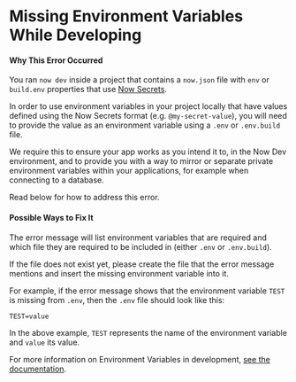 # Missing Environment Variables While Developing

#### Why This Error Occurred
You ran `now dev` inside a project that contains a `now.json` file with `env` or `build.env` properties that use [Now Secrets](https://zeit.co/docs/v2/deployments/environment-variables-and-secrets).

In order to use environment variables in your project locally that have values defined using the Now Secrets format (e.g. `@my-secret-value`), you will need to provide the value as an environment variable using a `.env` or `.env.build` file.

We require this to ensure your app works as you intend it to, in the Now Dev environment, and to provide you with a way to mirror or separate private environment variables within your applications, for example when connecting to a database.

Read below for how to address this error.

#### Possible Ways to Fix It

The error message will list environment variables that are required and which file they are required to be included in (either `.env` or `.env.build`).

If the file does not exist yet, please create the file that the error message mentions and insert the missing environment variable into it.

For example, if the error message shows that the environment variable `TEST` is missing from `.env`, then the `.env` file should look like this:

```
TEST=value
```

In the above example, `TEST` represents the name of the environment variable and `value` its value.

For more information on Environment Variables in development, [see the documentation](https://zeit.co/docs/v2/development/environment-variables/).
